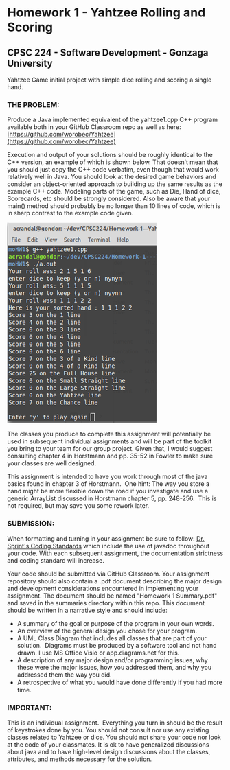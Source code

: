 # Homework 1 - Yahtzee Rolling and Scoring

## CPSC 224 - Software Development - Gonzaga University

Yahtzee Game initial project with simple dice rolling and scoring a single hand.


### THE PROBLEM:

Produce a Java implemented equivalent of the yahtzee1.cpp C++ program available both in your GitHub Classroom repo as well as here: 
[https://github.com/worobec/Yahtzee](https://github.com/worobec/Yahtzee)


Execution and output of your solutions should be roughly identical to the C++ version, an example of which is shown below. That doesn’t mean that you should just copy the C++ code verbatim, even though that would work relatively well in Java. You should look at the desired game behaviors and consider an object-oriented approach to building up the same results as the example C++ code. Modeling parts of the game, such as Die, Hand of dice, Scorecards, etc should be strongly considered. Also be aware that your main() method should probably be no longer than 10 lines of code, which is in sharp contrast to the example code given.

![Yahtzee Rolling and Scoring Demo](YahtzeeDemoHW1/YahtzeeDemoHW1Output.png)

The classes you produce to complete this assignment will potentially be used in subsequent individual assignments and will be part of the toolkit you bring to your team for our group project. Given that, I would suggest consulting chapter 4 in Horstmann and pp. 35-52 in Fowler to make sure your classes are well designed.

This assignment is intended to have you work through most of the java basics found in chapter 3 of Horstmann.  One hint: The way you store a hand might be more flexible down the road if you investigate and use a generic ArrayList discussed in Horstmann chapter 5, pp. 248-256.  This is not required, but may save you some rework later.

### SUBMISSION:

When formatting and turning in your assignment be sure to follow: [Dr. Sprint's Coding Standards](https://docs.google.com/document/d/1yDjQIKWM5LjjaGqnvJpAyqH104YwmtDMJfWU89-onmQ/edit#heading=h.6diexf3ifwty) which include the use of javadoc throughout your code. With each subsequent assignment, the documentation strictness and coding standard will increase.

Your code should be submitted via GitHub Classroom. Your assignment repository should also contain a .pdf document describing the major design and development considerations encountered in implementing your assignment. The document should be named "Homework 1 Summary.pdf" and saved in the summaries directory within this repo.
This document should be written in a narrative style and should include: 

* A summary of the goal or purpose of the program in your own words. 
* An overview of the general design you chose for your program.
* A UML Class Diagram that includes all classes that are part of your solution.  Diagrams must be produced by a software tool and not hand drawn. I use MS Office Visio or app.diagrams.net for this.
* A description of any major design and/or programming issues, why these were the major issues, how you addressed them, and why you addressed them the way you did.  
* A retrospective of what you would have done diﬀerently if you had more time.

### IMPORTANT:

This is an individual assignment.  Everything you turn in should be the result of keystrokes done by you. You should not consult nor use any existing classes related to Yahtzee or dice. You should not share your code nor look at the code of your classmates. It is ok to have generalized discussions about java and to have high-level design discussions about the classes, attributes, and methods necessary for the solution.
